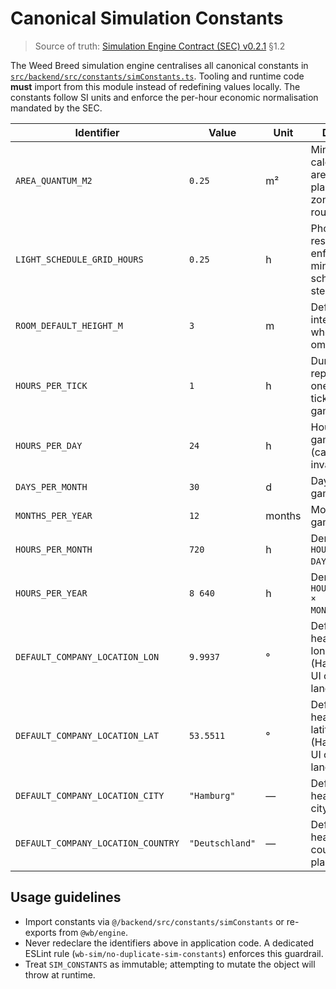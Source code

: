 # Canonical Simulation Constants

> Source of truth: [Simulation Engine Contract (SEC) v0.2.1](../SEC.md) §1.2

The Weed Breed simulation engine centralises all canonical constants in
[`src/backend/src/constants/simConstants.ts`](../../packages/engine/src/backend/src/constants/simConstants.ts).
Tooling and runtime code **must** import from this module instead of redefining
values locally. The constants follow SI units and enforce the per-hour economic
normalisation mandated by the SEC.

| Identifier | Value | Unit | Description |
| --- | --- | --- | --- |
| `AREA_QUANTUM_M2` | `0.25` | m² | Minimal calculable floor area for placement, zoning, and area rounding. |
| `LIGHT_SCHEDULE_GRID_HOURS` | `0.25` | h | Photoperiod grid resolution enforcing 15 minute scheduling steps. |
| `ROOM_DEFAULT_HEIGHT_M` | `3` | m | Default room interior height when blueprints omit overrides. |
| `HOURS_PER_TICK` | `1` | h | Duration represented by one simulation tick (one in-game hour). |
| `HOURS_PER_DAY` | `24` | h | Hours per in-game day (calendar invariant). |
| `DAYS_PER_MONTH` | `30` | d | Days per in-game month. |
| `MONTHS_PER_YEAR` | `12` | months | Months per in-game year. |
| `HOURS_PER_MONTH` | `720` | h | Derived: `HOURS_PER_DAY × DAYS_PER_MONTH`. |
| `HOURS_PER_YEAR` | `8 640` | h | Derived: `HOURS_PER_MONTH × MONTHS_PER_YEAR`. |
| `DEFAULT_COMPANY_LOCATION_LON` | `9.9937` | ° | Default headquarters longitude (Hamburg) until UI capture lands. |
| `DEFAULT_COMPANY_LOCATION_LAT` | `53.5511` | ° | Default headquarters latitude (Hamburg) until UI capture lands. |
| `DEFAULT_COMPANY_LOCATION_CITY` | `"Hamburg"` | — | Default headquarters city placeholder. |
| `DEFAULT_COMPANY_LOCATION_COUNTRY` | `"Deutschland"` | — | Default headquarters country placeholder. |

## Usage guidelines

- Import constants via `@/backend/src/constants/simConstants` or re-exports from
  `@wb/engine`.
- Never redeclare the identifiers above in application code. A dedicated ESLint
  rule (`wb-sim/no-duplicate-sim-constants`) enforces this guardrail.
- Treat `SIM_CONSTANTS` as immutable; attempting to mutate the object will throw
  at runtime.
